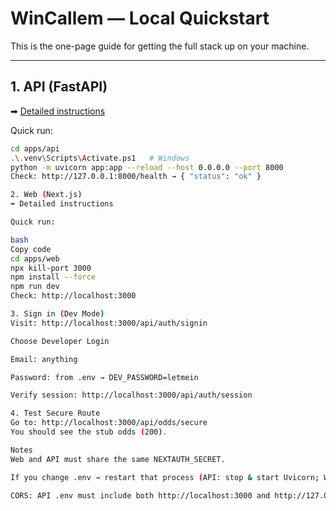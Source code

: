 # WinCallem — Local Quickstart

This is the one-page guide for getting the full stack up on your machine.

---

## 1. API (FastAPI)

➡ [Detailed instructions](apps/api/SETUP.md)

Quick run:

```bash
cd apps/api
.\.venv\Scripts\Activate.ps1   # Windows
python -m uvicorn app:app --reload --host 0.0.0.0 --port 8000
Check: http://127.0.0.1:8000/health → { "status": "ok" }

2. Web (Next.js)
➡ Detailed instructions

Quick run:

bash
Copy code
cd apps/web
npx kill-port 3000
npm install --force
npm run dev
Check: http://localhost:3000

3. Sign in (Dev Mode)
Visit: http://localhost:3000/api/auth/signin

Choose Developer Login

Email: anything

Password: from .env → DEV_PASSWORD=letmein

Verify session: http://localhost:3000/api/auth/session

4. Test Secure Route
Go to: http://localhost:3000/api/odds/secure
You should see the stub odds (200).

Notes
Web and API must share the same NEXTAUTH_SECRET.

If you change .env → restart that process (API: stop & start Uvicorn; Web: Ctrl+C then npm run dev).

CORS: API .env must include both http://localhost:3000 and http://127.0.0.1:3000.